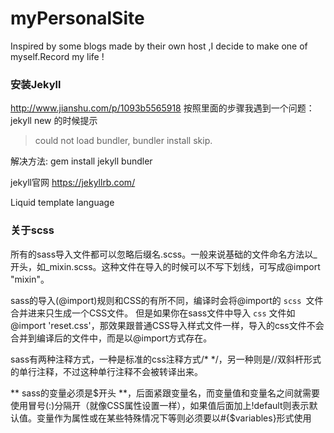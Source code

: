 # myPersonalSite
Inspired by some blogs made by their own host ,I decide to make one of myself.Record my life !

### 安装Jekyll
http://www.jianshu.com/p/1093b5565918
按照里面的步骤我遇到一个问题：jekyll new 的时候提示
> could not load bundler, bundler install skip.

解决方法: gem install jekyll bundler

jekyll官网
https://jekyllrb.com/

 Liquid template language
 

### 关于scss
所有的sass导入文件都可以忽略后缀名.scss。一般来说基础的文件命名方法以_开头，如_mixin.scss。这种文件在导入的时候可以不写下划线，可写成@import "mixin"。

sass的导入(@import)规则和CSS的有所不同，编译时会将@import的 ``scss ``文件合并进来只生成一个CSS文件。
但是如果你在sass文件中导入 `` css `` 文件如@import 'reset.css'，那效果跟普通CSS导入样式文件一样，导入的css文件不会合并到编译后的文件中，而是以@import方式存在。

sass有两种注释方式，一种是标准的css注释方式/* */，另一种则是//双斜杆形式的单行注释，不过这种单行注释不会被转译出来。

** sass的变量必须是$开头 **，后面紧跟变量名，而变量值和变量名之间就需要使用冒号(:)分隔开（就像CSS属性设置一样），如果值后面加上!default则表示默认值。变量作为属性或在某些特殊情况下等则必须要以#{$variables}形式使用